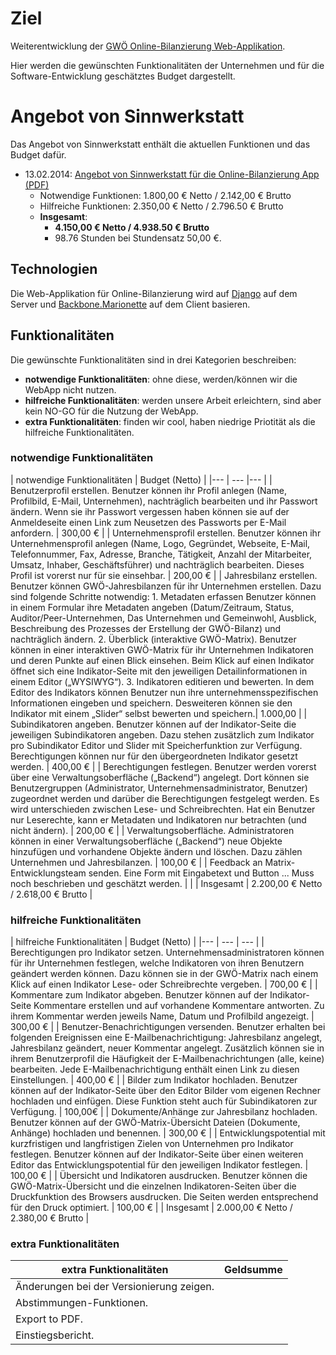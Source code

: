 # Ziel

Weiterentwicklung der [GWÖ Online-Bilanzierung Web-Applikation](https://github.com/sinnwerkstatt/gemeinwohl-oekonomie#ecg-balancing-web-application).

Hier werden die gewünschten Funktionalitäten der Unternehmen und für die Software-Entwicklung geschätztes Budget dargestellt.

# Angebot von Sinnwerkstatt

Das Angebot von Sinnwerkstatt enthält die aktuellen Funktionen und das Budget dafür.

* 13.02.2014: [Angebot von Sinnwerkstatt für die Online-Bilanzierung App (PDF)](https://github.com/sinnwerkstatt/gemeinwohl-oekonomie/blob/master/docs/Angebot_Online-Bilanzierung_Sinnwerkstatt.pdf?raw=true)
    * Notwendige Funktionen: 1.800,00 € Netto / 2.142,00 € Brutto
    * Hilfreiche Funktionen: 2.350,00 € Netto / 2.796.50 € Brutto
    * **Insgesamt**:
      * **4.150,00 € Netto / 4.938.50 € Brutto**
      * 98.76 Stunden bei Stundensatz 50,00 €.

## Technologien

Die Web-Applikation für Online-Bilanzierung wird auf [Django](https://www.djangoproject.com/) auf dem Server und [Backbone.Marionette](http://marionettejs.com/) auf dem Client basieren.

## Funktionalitäten

Die gewünschte Funktionalitäten sind in drei Kategorien beschreiben:

* **notwendige Funktionalitäten**: ohne diese, werden/können wir die WebApp nicht nutzen.
* **hilfreiche Funktionalitäten**: werden unsere Arbeit erleichtern, sind aber kein NO-GO für die Nutzung der WebApp.
* **extra Funktionalitäten**: finden wir cool, haben niedrige Priotität als die hilfreiche Funktionalitäten.

### notwendige Funktionalitäten

| notwendige Funktionalitäten | Budget (Netto) |
|--- | --- |--- |
| Benutzerprofil erstellen. Benutzer können ihr Profil anlegen (Name, Profilbild, E-Mail, Unternehmen), nachträglich bearbeiten und ihr Passwort ändern. Wenn sie ihr Passwort vergessen haben können sie auf der Anmeldeseite einen Link zum Neusetzen des Passworts per E-Mail anfordern.  | 300,00 € |
| Unternehmensprofil erstellen. Benutzer können ihr Unternehmensprofil anlegen (Name, Logo, Gegründet, Webseite, E-Mail, Telefonnummer, Fax, Adresse, Branche, Tätigkeit, Anzahl der Mitarbeiter, Umsatz, Inhaber, Geschäftsführer) und nachträglich bearbeiten. Dieses Profil ist vorerst nur für sie einsehbar. | 200,00 € |
| Jahresbilanz erstellen. Benutzer können GWÖ-Jahresbilanzen für ihr Unternehmen erstellen. Dazu sind folgende Schritte notwendig: 1. Metadaten erfassen Benutzer können in einem Formular ihre Metadaten angeben (Datum/Zeitraum, Status, Auditor/Peer-Unternehmen, Das Unternehmen und Gemeinwohl, Ausblick, Beschreibung des Prozesses der Erstellung der GWÖ-Bilanz) und nachträglich ändern. 2. Überblick (interaktive GWÖ-Matrix). Benutzer können in einer interaktiven GWÖ-Matrix für ihr Unternehmen Indikatoren und deren Punkte auf einen Blick einsehen. Beim Klick auf einen Indikator öffnet sich eine Indikator-Seite mit den jeweiligen Detailinformationen in einem Editor („WYSIWYG“). 3. Indikatoren editieren und bewerten. In dem Editor des Indikators können Benutzer nun ihre unternehmensspezifischen Informationen eingeben und speichern. Desweiteren können sie den Indikator mit einem „Slider“ selbst bewerten und speichern.| 1.000,00  |
| Subindikatoren angeben. Benutzer können auf der Indikator-Seite die jeweiligen Subindikatoren angeben. Dazu stehen zusätzlich zum Indikator pro Subindikator Editor und Slider mit Speicherfunktion zur Verfügung. Berechtigungen können nur für den übergeordneten Indikator gesetzt werden. | 400,00 € |
| Berechtigungen festlegen. Benutzer werden vorerst über eine Verwaltungsoberfläche („Backend“) angelegt. Dort können sie Benutzergruppen (Administrator, Unternehmensadministrator, Benutzer) zugeordnet werden und darüber die Berechtigungen festgelegt werden. Es wird unterschieden zwischen Lese- und Schreibrechten. Hat ein Benutzer nur Leserechte, kann er Metadaten und Indikatoren nur betrachten (und nicht ändern). | 200,00 € |
| Verwaltungsoberfläche. Administratoren können in einer Verwaltungsoberfläche („Backend“) neue Objekte hinzufügen und vorhandene Objekte ändern und löschen. Dazu zählen Unternehmen und Jahresbilanzen. | 100,00 € |
| Feedback an Matrix-Entwicklungsteam senden. Eine Form mit Eingabetext und Button ... Muss noch beschrieben und geschätzt werden. |  |
| Insgesamt | 2.200,00 € Netto / 2.618,00 € Brutto |

### hilfreiche Funktionalitäten

| hilfreiche Funktionalitäten | Budget (Netto) |
|--- | --- | --- |
| Berechtigungen pro Indikator setzen. Unternehmensadministratoren können für ihr Unternehmen festlegen, welche Indikatoren von ihren Benutzern geändert werden können. Dazu können sie in der GWÖ-Matrix nach einem Klick auf einen Indikator Lese- oder Schreibrechte vergeben. | 700,00 € |
| Kommentare zum Indikator abgeben. Benutzer können auf der Indikator-Seite Kommentare erstellen und auf vorhandene Kommentare antworten. Zu ihrem Kommentar werden jeweils Name, Datum und Profilbild angezeigt. | 300,00 € |
| Benutzer-Benachrichtigungen versenden. Benutzer erhalten bei folgenden Ereignissen eine E-Mailbenachrichtigung: Jahresbilanz angelegt, Jahresbilanz geändert, neuer Kommentar angelegt. Zusätzlich können sie in ihrem Benutzerprofil die Häufigkeit der E-Mailbenachrichtungen (alle, keine) bearbeiten. Jede E-Mailbenachrichtigung enthält einen Link zu diesen Einstellungen. | 400,00 € |
| Bilder zum Indikator hochladen. Benutzer können auf der Indikator-Seite über den Editor Bilder vom eigenen Rechner hochladen und einfügen. Diese Funktion steht auch für Subindikatoren zur Verfügung. | 100,00€ |
| Dokumente/Anhänge zur Jahresbilanz hochladen. Benutzer können auf der GWÖ-Matrix-Übersicht Dateien (Dokumente, Anhänge) hochladen und benennen. | 300,00 € |
| Entwicklungspotential mit kurzfristigen und langfristigen Zielen von Unternehmen pro Indikator festlegen. Benutzer können auf der Indikator-Seite über einen weiteren Editor das Entwicklungspotential für den jeweiligen Indikator festlegen. | 100,00 € |
| Übersicht und Indikatoren ausdrucken. Benutzer können die GWÖ-Matrix-Übersicht und die einzelnen Indikatoren-Seiten über die Druckfunktion des Browsers ausdrucken. Die Seiten werden entsprechend für den Druck optimiert. | 100,00 € |
| Insgesamt | 2.000,00 € Netto / 2.380,00 € Brutto |

### extra Funktionalitäten

| extra Funktionalitäten | Geldsumme |
|--- | --- |
| Änderungen bei der Versionierung zeigen. |  |
| Abstimmungen-Funktionen. |  |
| Export to PDF. |  |
| Einstiegsbericht. |  |

